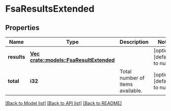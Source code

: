 # FsaResultsExtended

## Properties
Name | Type | Description | Notes
------------ | ------------- | ------------- | -------------
**results** | [**Vec <crate::models::FsaResultExtended>**](FsaResultExtended.md) |  | [optional] [default to null]
**total** | **i32** | Total number of items available. | [optional] [default to null]

[[Back to Model list]](../README.md#documentation-for-models) [[Back to API list]](../README.md#documentation-for-api-endpoints) [[Back to README]](../README.md)


